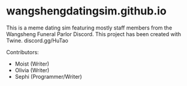 # wangshengdatingsim.github.io

This is a meme dating sim featuring mostly staff members from the Wangsheng Funeral Parlor Discord. This project has been created with Twine.
discord.gg/HuTao

Contributors:
- Moist (Writer)
- Olivia (Writer)
- Sephi (Programmer/Writer)
